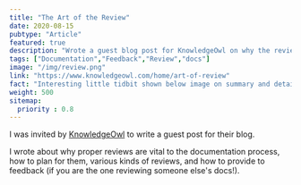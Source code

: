 ```yaml
---
title: "The Art of the Review"
date: 2020-08-15
pubtype: "Article"
featured: true
description: "Wrote a guest blog post for KnowledgeOwl on why the review is the most critical piece of the documentation process."
tags: ["Documentation","Feedback","Review","docs"]
image: "/img/review.png"
link: "https://www.knowledgeowl.com/home/art-of-review"
fact: "Interesting little tidbit shown below image on summary and detail page"
weight: 500
sitemap:
  priority : 0.8
---
```


I was invited by [KnowledgeOwl](https://www.knowledgeowl.com/) to write a guest post for their blog.

I wrote about why proper reviews are vital to the documentation process, how to plan for them, various kinds of reviews, and how to provide to feedback (if you are the one reviewing someone else's docs!).
